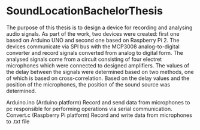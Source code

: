 # SoundLocationBachelorThesis
The purpose of this thesis is to design a device for recording and analysing audio signals.  As part of the work, two devices were created: first one based on Arduino UNO and  second one based on Raspberry Pi 2. The devices communicate via SPI bus with the  MCP3008 analog-to-digital converter and record signals converted from analog to digital  form. The analysed signals come from a circuit consisting of four electret microphones  which were connected to designed amplifiers. The values of the delay between the signals  were determined based on two methods, one of which is based on cross-correlation. Based  on the delay values and the position of the microphones, the position of the sound source  was determined.

Arduino.ino (Arduino platform)
Record and send data from microphones to pc responsible for performing operations via serial communication.
Convert.c   (Raspberry Pi platform)
Record and write data from microphones to .txt file

